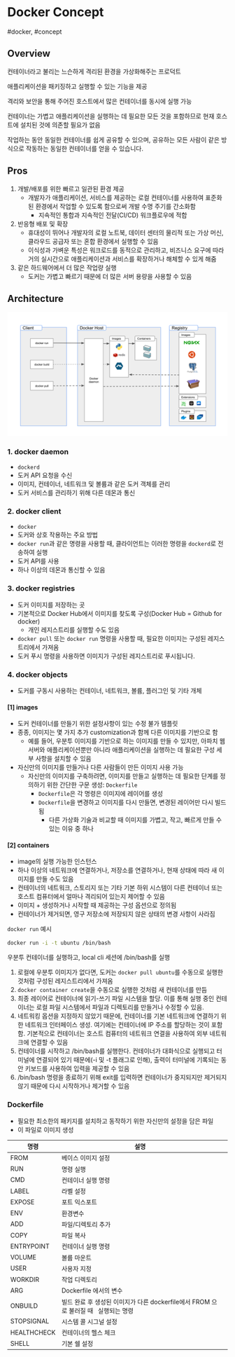 # Docker Concept

#docker, #concept

## Overview

컨테이너라고 불리는 느슨하게 격리된 환경을 가상화해주는 프로덕트

애플리케이션을 패키징하고 실행할 수 있는 기능을 제공

격리와 보안을 통해 주어진 호스트에서 많은 컨테이너를 동시에 실행 가능

컨테이너는 가볍고 애플리케이션을 실행하는 데 필요한 모든 것을 포함하므로 현재 호스트에 설치된 것에 의존할 필요가 없음

작업하는 동안 동일한 컨테이너를 쉽게 공유할 수 있으며, 공유하는 모든 사람이 같은 방식으로 작동하는 동일한 컨테이너를 얻을 수 있습니다.

## Pros

1. 개발/배포를 위한 빠르고 일관된 환경 제공
   - 개발자가 애플리케이션, 서비스를 제공하는 로컬 컨테이너를 사용하여 표준화된 환경에서 작업할 수 있도록 함으로써 개발 수명 주기를 간소화함
     - 지속적인 통합과 지속적인 전달(CI/CD) 워크플로우에 적합
2. 반응형 배포 및 확장
   - 휴대성이 뛰어나 개발자의 로컬 노트북, 데이터 센터의 물리적 또는 가상 머신, 클라우드 공급자 또는 혼합 환경에서 실행할 수 있음
   - 이식성과 가벼운 특성은 워크로드를 동적으로 관리하고, 비즈니스 요구에 따라 거의 실시간으로 애플리케이션과 서비스를 확장하거나 해체할 수 있게 해줌
3. 같은 하드웨어에서 더 많은 작업량 실행
   - 도커는 가볍고 빠르기 때문에 더 많은 서버 용량을 사용할 수 있음

## Architecture

![Docker Architecture](https://raw.githubusercontent.com/youngmin-gwon/what-i-studied/main/assets/docker_architecture.svg)

### 1. docker daemon

- `dockerd`
- 도커 API 요청을 수신
- 이미지, 컨테이너, 네트워크 및 볼륨과 같은 도커 객체를 관리
- 도커 서비스를 관리하기 위해 다른 데몬과 통신

### 2. docker client

- `docker`
- 도커와 상호 작용하는 주요 방법
- `docker run`과 같은 명령을 사용할 때, 클라이언트는 이러한 명령을 `dockerd`로 전송하여 실행
- 도커 API를 사용
- 하나 이상의 데몬과 통신할 수 있음

### 3. docker registries

- 도커 이미지를 저장하는 곳
- 기본적으로 Docker Hub에서 이미지를 찾도록 구성(Docker Hub = Github for docker)
  - 개인 레지스트리를 실행할 수도 있음
- `docker pull` 또는 `docker run` 명령을 사용할 때, 필요한 이미지는 구성된 레지스트리에서 가져옴
- 도커 푸시 명령을 사용하면 이미지가 구성된 레지스트리로 푸시됩니다.

### 4. docker objects

- 도커를 구동시 사용하는 컨테이너, 네트워크, 볼륨, 플러그인 및 기타 개체

#### [1] images

- 도커 컨테이너를 만들기 위한 설정사항이 있는 수정 불가 템플릿
- 종종, 이미지는 몇 가지 추가 customization과 함께 다른 이미지를 기반으로 함
  - 예를 들어, 우분투 이미지를 기반으로 하는 이미지를 만들 수 있지만, 아파치 웹 서버와 애플리케이션뿐만 아니라 애플리케이션을 실행하는 데 필요한 구성 세부 사항을 설치할 수 있음
- 자신만의 이미지를 만들거나 다른 사람들이 만든 이미지 사용 가능
  - 자신만의 이미지를 구축하려면, 이미지를 만들고 실행하는 데 필요한 단계를 정의하기 위한 간단한 구문 생성: `Dockerfile`
    - `Dockerfile`은 각 명령은 이미지에 레이어를 생성
    - `Dockerfile`을 변경하고 이미지를 다시 만들면, 변경된 레이어만 다시 빌드됨
      - 다른 가상화 기술과 비교할 때 이미지를 가볍고, 작고, 빠르게 만들 수 있는 이유 중 하나

#### [2] containers

- image의 실행 가능한 인스턴스
- 하나 이상의 네트워크에 연결하거나, 저장소를 연결하거나, 현재 상태에 따라 새 이미지를 만들 수도 있음
- 컨테이너의 네트워크, 스토리지 또는 기타 기본 하위 시스템이 다른 컨테이너 또는 호스트 컴퓨터에서 얼마나 격리되어 있는지 제어할 수 있음
- 이미지 + 생성하거나 시작할 때 제공하는 구성 옵션으로 정의됨
- 컨테이너가 제거되면, 영구 저장소에 저장되지 않은 상태의 변경 사항이 사라짐

`docker run` 예시

```bash
docker run -i -t ubuntu /bin/bash
```

우분투 컨테이너를 실행하고, local cli 세션에 /bin/bash를 실행

1. 로컬에 우분투 이미지가 없다면, 도커는 `docker pull ubuntu`를 수동으로 실행한 것처럼 구성된 레지스트리에서 가져옴
2. `docker container create`을 수동으로 실행한 것처럼 새 컨테이너를 만듬
3. 최종 레이어로 컨테이너에 읽기-쓰기 파일 시스템을 할당. 이를 통해 실행 중인 컨테이너는 로컬 파일 시스템에서 파일과 디렉토리를 만들거나 수정할 수 있음.
4. 네트워킹 옵션을 지정하지 않았기 때문에, 컨테이너를 기본 네트워크에 연결하기 위한 네트워크 인터페이스 생성. 여기에는 컨테이너에 IP 주소를 할당하는 것이 포함함. 기본적으로 컨테이너는 호스트 컴퓨터의 네트워크 연결을 사용하여 외부 네트워크에 연결할 수 있음
5. 컨테이너를 시작하고 /bin/bash를 실행한다. 컨테이너가 대화식으로 실행되고 터미널에 연결되어 있기 때문에(-i 및 -t 플래그로 인해), 출력이 터미널에 기록되는 동안 키보드를 사용하여 입력을 제공할 수 있음
6. /bin/bash 명령을 종료하기 위해 exit를 입력하면 컨테이너가 중지되지만 제거되지 않기 때문에 다시 시작하거나 제거할 수 있음

### Dockerfile

- 필요한 최소한의 패키지를 설치하고 동작하기 위한 자신만의 설정을 담은 파일
- 이  파일로 이미지 생성

| 명령        | 설명                                                                                 |     |
| ----------- | ------------------------------------------------------------------------------------ | --- |
| FROM        | 베이스 이미지 설정                                                                   |     |
| RUN         | 명령 실행                                                                            |     |
| CMD         | 컨테이너 실행 명령                                                                   |     |
| LABEL       | 라벨 설정                                                                            |     |
| EXPOSE      | 포트 익스포트                                                                        |     |
| ENV         | 환경변수                                                                             |     |
| ADD         | 파일/디렉토리 추가                                                                   |     |
| COPY        | 파일 복사                                                                            |     |
| ENTRYPOINT  | 컨테이너 실행 명령                                                                   |     |
| VOLUME      | 볼륨 마운트                                                                          |     |
| USER        | 사용자 지정                                                                          |     |
| WORKDIR     | 작업 디렉토리                                                                        |     |
| ARG         | Dockerfile 에서의 변수                                                               |     |
| ONBUILD     | 빌드 완료 후 생성된 이미지가 다른 dockerfile에서 FROM 으로 불러질 때   실행되는 명령 |     |
| STOPSIGNAL  | 시스템 콜 시그널 설정                                                                |     |
| HEALTHCHECK | 컨테이너의 헬스 체크                                                                 |     |
| SHELL       | 기본 쉘 설정                                                                         |     |
